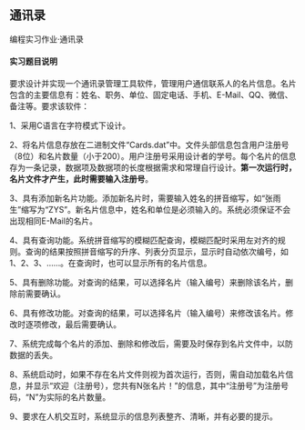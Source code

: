 ## 通讯录

编程实习作业·通讯录

#### 实习题目说明

要求设计并实现一个通讯录管理工具软件，管理用户通信联系人的名片信息。名片包含的主要信息有：姓名、职务、单位、固定电话、手机、E-Mail、QQ、微信、备注等。要求该软件：

1、采用C语言在字符模式下设计。

2、将名片信息存放在二进制文件“Cards.dat”中。文件头部信息包含用户注册号（8位）和名片数量（小于200）。用户注册号采用设计者的学号。每个名片的信息存为一条记录，数据项及数据项的长度根据需求和常理自行设计。**第一次运行时，名片文件才产生，此时需要输入注册号**。

3、具有添加新名片功能。添加新名片时，需要输入姓名的拼音缩写，如“张雨生”缩写为“ZYS”。新名片信息中，姓名和单位是必须输入的。系统必须保证不会出现相同E-Mail的名片。

4、具有查询功能。系统拼音缩写的模糊匹配查询，模糊匹配时采用左对齐的规则。查询的结果按照拼音缩写的升序、列表分页显示，显示时自动依次编号，如1、2、3、……。在查询时，也可以显示所有的名片信息。

5、具有删除功能。对查询的结果，可以选择名片（输入编号）来删除该名片，删除前需要确认。

6、具有修改功能。对查询的结果，可以选择名片（输入编号）来修改该名片。修改时逐项修改，最后需要确认。

7、系统完成每个名片的添加、删除和修改后，需要及时保存到名片文件中，以防数据的丢失。

8、系统启动时，如果不存在名片文件则视为首次运行，否则，需自动加载名片信息，并显示“欢迎（注册号），您共有N张名片！”的信息，其中“注册号”为注册号码，“N”为实际的名片数量。

9、要求在人机交互时，系统显示的信息列表整齐、清晰，并有必要的提示。  